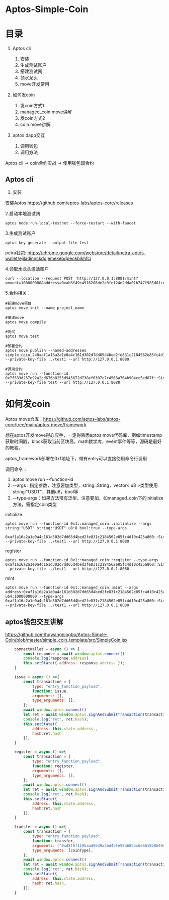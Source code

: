 # Aptos-Simple-Coin
# 目录

1. Aptos cli
    1. 安装
    2. 生成测试账户
    3. 搭建测试网
    4. 领水龙头
    5. move开发常用

2. 如何发coin
    1. 发coin方式1
    2. managed_coin.move讲解
    3. 发coin方式2
    4. coin.move讲解
3. aptos dapp交互
    1. 调用钱包
    2. 调用方法

Aptos cli -> coin合约实战 -> 使用钱包调合约

## Aptos cli

1. 安装

安装Aptos https://github.com/aptos-labs/aptos-core/releases

2.启动本地测试网

```shell
aptos node run-local-testnet --force-restart --with-faucet
```

3.生成测试账户

 ```shell
aptos key generate --output-file test
 ```

petra钱包: https://chrome.google.com/webstore/detail/petra-aptos-wallet/ejjladinnckdgjemekebdpeokbikhfci

4.领取水龙头激活账户

```
curl --location --request POST 'http://127.0.0.1:8081/mint?amount=100000000&address=0xab3f49e4916208de2e3fe124e2dda01b747f985d81c47d4e751e2a76de266aa6'
```

5.合约相关：

```shell
#新建move项目
aptos move init --name project_name

#编译move
aptos move compile

#测试
aptos move test

#部署合约
aptos move publish --named-addresses simple_coin_2=0xaf1a16a2a1e0a4c161d302d7dd65d4bed2fe831c2184562e85fc4d10c425a860 --private-key-file ../test1 --url http://127.0.0.1:8080

#调用合约
aptos move run --function-id 0x7f533d257e92a2cd676b8255d945672d738ef6307c7c4563a764b904cc5ed87f::SimpleCoin::issue --private-key-file test --url http://127.0.0.1:8080
```

# 如何发coin

Aptos move仓库：https://github.com/aptos-labs/aptos-core/tree/main/aptos-move/framework

想在aptos开发move得心应手，一定得熟悉aptos move代码库，例如timestamp获取时间戳，block获取当前区块高，math数学库，event事件等等，源码是最好的教程。

aptos_framework部署在0x1地址下，带有entry可以直接使用命令行调用

调用命令：

1. aptos move run --function-id
2. --args : 指定参数，注意要加类型，string::String，vector< u8 >类型使用string:"USDT"，其他u8，bool等
3. --type-args：如果方法带有泛型，注意要加，如managed_coin下的initialize方法，需指定coin类型

initialize

```shell
aptos move run --function-id 0x1::managed_coin::initialize --args string:"USDT" string:"USDT" u8:8 bool:true --type-args
 0xaf1a16a2a1e0a4c161d302d7dd65d4bed2fe831c2184562e85fc4d10c425a860::SimpleCoin1::USDT --private-key-file ../test1 --url http://127.0.0.1:8080
```

register

```shell
aptos move run --function-id 0x1::managed_coin::register --type-args 0xaf1a16a2a1e0a4c161d302d7dd65d4bed2fe831c2184562e85fc4d10c425a860::SimpleCoin1::USDT --private-key-file ../test1 --url http://127.0.0.1:8080

```

mint

```shell
aptos move run --function-id 0x1::managed_coin::mint --args address:0xaf1a16a2a1e0a4c161d302d7dd65d4bed2fe831c2184562e85fc4d10c425a860 u64:1000000000 --type-args 0xaf1a16a2a1e0a4c161d302d7dd65d4bed2fe831c2184562e85fc4d10c425a860::SimpleCoin1::USDT --private-key-file ../test1 --url http://127.0.0.1:8080
```

## aptos钱包交互讲解

https://github.com/hqwangningbo/Aptos-Simple-Coin/blob/master/simple_coin_template/src/SimpleCoin.jsx

```javascript
    connectWallet = async () => {
        const response = await window.aptos.connect()
        console.log(response.address)
        this.setState({ address: response.address });
    }

    issue = async () =>{
        const transaction = {
            type: "entry_function_payload",
            function: issue,
            arguments: [],
            type_arguments: [],
        };
        await window.aptos.connect()
        let ret = await window.aptos.signAndSubmitTransaction(transaction);
        console.log('ret', ret.hash);
        this.setState({
            address: this.state.address ,
            hash:ret.hash
        });
    }

    register = async () =>{
        const transaction = {
            type: "entry_function_payload",
            function: register,
            arguments: [],
            type_arguments: [],
        };
        await window.aptos.connect()
        let ret = await window.aptos.signAndSubmitTransaction(transaction);
        console.log('ret', ret.hash);
        this.setState({
            address: this.state.address,
            hash:ret.hash
        });
    }

    transfer = async () =>{
        const transaction = {
            type: "entry_function_payload",
            function: transfer,
            arguments: ["0xd8f6f1195aad9e39a3bd4bfe98a682bc6e6618b8640cf39c26f79a42863d6172","10"],
            type_arguments: [coinType],
        };
        await window.aptos.connect()
        let ret = await window.aptos.signAndSubmitTransaction(transaction);
        console.log('ret', ret.hash);
        this.setState({
            address: this.state.address,
            hash: ret.hash,
        });
    }

```

